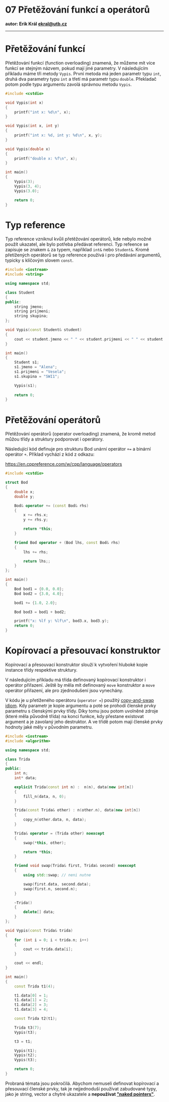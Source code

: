 # 07 Přetěžování funkcí a operátorů

**autor: Erik Král ekral@utb.cz**

---

# Přetěžování funkcí

Přetěžování funkcí (function overloading) znamená, že můžeme mít více funkcí se stejným názvem, pokud mají jiné parametry. V následujícím příkladu máme tři metody `Vypis`. První metoda má jeden parametr typu `int`, druhá dva parametry typu `int` a třetí má parametr typu `double`. Překladač potom podle typu argumentu zavolá správnou metodu `Vypis`.

```cpp
#include <cstdio>

void Vypis(int x)
{
    printf("int x: %d\n", x);
}

void Vypis(int x, int y)
{
    printf("int x: %d, int y: %d\n", x, y);
}

void Vypis(double x)
{
    printf("double x: %f\n", x);
}

int main()
{
    Vypis(3);
    Vypis(3, 4);
    Vypis(3.0);

    return 0;
}
```

# Typ reference

Typ reference vzniknul kvůli přetěžování operátorů, kde nebylo možné použít ukazatel, ale bylo potřeba předávat referenci. Typ refeence se zapisuje se znakem `&` za typem, například `int&` nebo `Student&`. Kromě přetížených operátorů se typ reference používá i pro předávání argumentů, typicky s klíčovým slovem `const`.

```cpp
#include <iostream>
#include <string>

using namespace std;

class Student
{
public:
    string jmeno;
    string prijmeni;
    string skupina;
};

void Vypis(const Student& student)
{
    cout << student.jmeno << " " << student.prijmeni << " " << student.skupina << endl;
}

int main()
{
    Student s1;
    s1.jmeno = "Alena";
    s1.prijmeni = "Vesela";
    s1.skupina = "SWI1";

    Vypis(s1);
    
    return 0;
}
```

# Přetěžování operátorů

Přetěžování operátorů (operator overloading) znamená, že kromě metod můžou třídy a struktury podporovat i operátory.

Následující kód definuje pro strukturu Bod unární operátor `+=` a binární operátor `+`. Příklad vychází z kód z odkazu:

https://en.cppreference.com/w/cpp/language/operators

```cpp
#include <cstdio>

struct Bod
{
    double x;
    double y;

    Bod& operator += (const Bod& rhs)
    {
        x += rhs.x;
        y += rhs.y;

        return *this;
    }

    friend Bod operator + (Bod lhs, const Bod& rhs)
    {
        lhs += rhs;

        return lhs;;
    }
};

int main()
{
    Bod bod1 = {0.0, 0.0};
    Bod bod2 = {3.0, 4.0};

    bod1 += {1.0, 2.0};

    Bod bod3 = bod1 + bod2;

    printf("x: %lf y: %lf\n", bod3.x, bod3.y);
    return 0;
}
```

# Kopírovací a přesouvací konstruktor

Kopírovací a přesouvací konstruktor slouží k vytvoření hluboké kopie instance třídy respektive struktury.

V následujícím příkladu má třída definovaný kopírovací konstruktor i operátor přiřazení. Ještě by měla mít definovaný `move` konstruktor a `move` operátor přiřazení, ale pro zjednodušení jsou vynechány.

V kódu je u přetíženého operátoru (`operator =`) použitý [copy-and-swap idiom](https://stackoverflow.com/questions/3279543/what-is-the-copy-and-swap-idiom). Kdy parametr je kopie argumentu a poté se prohodí členské prvky parametru s členskými prvky třídy. Díky tomu jsou potom uvolněné zdroje (které měla původně třída) na konci funkce, kdy přestane existovat argument a je zavolaný jeho destruktor. A ve třídě potom mají členské prvky hodnoty jaké měly v původním parametru.

```cpp
#include <iostream>
#include <algorithm>

using namespace std;

class Trida
{
public:
    int n;
    int* data;

    explicit Trida(const int n) :  n(n), data(new int[n])
    {
        fill_n(data, n, 0);
    }

    Trida(const Trida& other) : n(other.n), data(new int[n])
    {
        copy_n(other.data, n, data);
    }

    Trida& operator = (Trida other) noexcept
    {
        swap(*this, other);

        return *this;
    }

    friend void swap(Trida& first, Trida& second) noexcept
    {
        using std::swap; // neni nutne

        swap(first.data, second.data);
        swap(first.n, second.n);
    }

    ~Trida()
    {
        delete[] data;
    }
};

void Vypis(const Trida& trida)
{
    for (int i = 0; i < trida.n; i++)
    {
        cout << trida.data[i];
    }

    cout << endl;
}

int main()
{
    const Trida t1(4);

    t1.data[0] = 1;
    t1.data[1] = 2;
    t1.data[2] = 3;
    t1.data[3] = 4;

    const Trida t2(t1);

    Trida t3(7);
    Vypis(t3);

    t3 = t1;

    Vypis(t1);
    Vypis(t2);
    Vypis(t3);

    return 0;
}
```

Probraná témata jsou pokročilá. Abychom nemuseli definovat kopírovací a přesouvací členské prvky, tak je nejjednoduší používat zabudované typy, jako je string, vector a chytré ukazatele a **nepoužívat ["naked pointers"](https://stackoverflow.com/questions/9299489/whats-a-naked-pointer)**.

